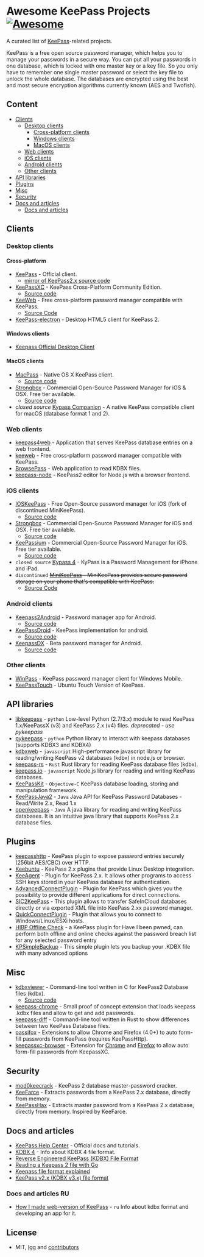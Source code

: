 # Awesome KeePass Projects [![Awesome](https://cdn.rawgit.com/sindresorhus/awesome/d7305f38d29fed78fa85652e3a63e154dd8e8829/media/badge.svg)](https://github.com/sindresorhus/awesome)

A curated list of [KeePass](https://keepass.info/)-related projects.

KeePass is a free open source password manager, which helps you to manage your passwords in a secure way. You can put all your passwords in one database, which is locked with one master key or a key file. So you only have to remember one single master password or select the key file to unlock the whole database. The databases are encrypted using the best and most secure encryption algorithms currently known (AES and Twofish).

## Content

* [Clients](#clients)
    * [Desktop clients](#desktop-clients)
        * [Cross-platform clients](#сross-platform)
        * [Windows clients](#windows-clients)
        * [MacOS clients](#macos-clients)
    * [Web clients](#web-clients)
    * [iOS clients](#ios-clients)
    * [Android clients](#android-clients)
    * [Other clients](#other-clients)
* [API libraries](#api-libraries)
* [Plugins](#plugins)
* [Misc](#misc)
* [Security](#security)
* [Docs and articles](#docs-and-articles)
    * [Docs and articles](#docs-and-articles-ru)

## Clients

### Desktop clients

#### Cross-platform

* [KeePass](https://sourceforge.net/projects/keepass/) - Official client.
    * [mirror of KeePass2.x source code](https://github.com/dlech/KeePass2.x)
* [KeePassXC](https://keepassxc.org/) - KeePass Cross-Platform Community Edition.
    * [Source code](https://github.com/keepassxreboot/keepassxc)
* [KeeWeb](https://keeweb.info/) - Free cross-platform password manager compatible with KeePass.
    * [Source Code](https://github.com/keeweb/keeweb)
* [KeePass-electron](https://github.com/IlyaPomaskin/KeePass-electron) - Desktop HTML5 client for KeePass 2.

#### Windows clients

* [Keepass Official Desktop Client](https://keepass.info/download.html)


#### MacOS clients

* [MacPass](https://mstarke.github.io/MacPass/) - Native OS X KeePass client.
    * [Source code](https://github.com/mstarke/MacPass)
* [Strongbox](https://strongboxsafe.com/) - Commercial Open-Source Password Manager for iOS & OSX. Free tier available.
    * [Source code](https://github.com/strongbox-password-safe/Strongbox)
* *closed source* [Kypass Companion](http://www.kyuran.be/software/kypass4mac/) - A native KeePass compatible client for macOS (database format 1 and 2).

### Web clients

* [keepass4web](https://github.com/lixmal/keepass4web/) - Application that serves KeePass database entries on a web frontend.
* [keeweb](https://github.com/keeweb/keeweb) - Free cross-platform password manager compatible with KeePass.
* [BrowsePass](https://bitbucket.org/namn/browsepass/overview) - Web application to read KDBX files.
* [keepass-node](https://github.com/gesellix/keepass-node) - KeePass2 editor for Node.js with a browser frontend.

### iOS clients

* [IOSKeePass](https://apps.apple.com/us/app/ioskeepass/id1516678863) - Free Open-Source password manager for iOS (fork of discontinued MiniKeePass).
    * [Source code](https://github.com/FrankHausmann/IOSKeePass)
* [Strongbox](https://strongboxsafe.com/) - Commercial Open-Source Password Manager for iOS and OSX. Free tier available.
    * [Source code](https://github.com/strongbox-password-safe/Strongbox)
* [KeePassium](https://keepassium.com/) - Commercial Open-Source Password Manager for iOS. Free tier available.
    * [Source code](https://github.com/keepassium/KeePassium)
* `closed source` [Kypass 4](http://www.kyuran.be/software/kypass/) - KyPass is a Password Management for iPhone and iPad.
* `discontinued` ~~[MiniKeePass](https://itunes.apple.com/us/app/minikeepass-secure-password/id451661808) - MiniKeePass provides secure password storage on your phone that's compatible with KeePass.~~
    * [Source Code](https://github.com/MiniKeePass/MiniKeePass)


### Android clients

* [Keepass2Android](https://play.google.com/store/apps/details?id=keepass2android.keepass2android) - Password manager app for Android.
    * [Source code](https://github.com/PhilippC/keepass2android)
* [KeePassDroid](https://play.google.com/store/apps/details?id=com.android.keepass) - KeePass implementation for android.
    * [Source code](https://github.com/bpellin/keepassdroid)
* [KeepassDX](https://play.google.com/store/apps/details?id=com.kunzisoft.keepass.free) - Beta password manager for Android.
    * [Source code](https://github.com/Kunzisoft/KeePassDX)

### Other clients

* [WinPass](https://github.com/gkardava/WinPass) - KeePass password manager client for Windows Mobile.
* [KeePassTouch](https://github.com/DannyGB/KeePassTouch) - Ubuntu Touch Version of KeePass.

## API libraries

* [libkeepass](https://github.com/libkeepass/libkeepass) - `python` Low-level Python (2.7/3.x) module to read KeePass 1.x/KeePassX (v3) and KeePass 2.x (v4) files. *deprecated - use pykeepass*
* [pykeepass](https://github.com/libkeepass/pykeepass) - `python` Python library to interact with keepass databases (supports KDBX3 and KDBX4) 
* [kdbxweb](https://github.com/keeweb/kdbxweb) - `javascript` High-performance javascript library for reading/writing KeePass v2 databases (kdbx) in node.js or browser.
* [keepass-rs](https://github.com/sseemayer/keepass-rs) - `Rust` Rust library for reading KeePass database files (kdbx).
* [keepass.io](https://github.com/snapserv/keepass.io) - `javascript` Node.js library for reading and writing KeePass databases.
* [KeePassKit](https://github.com/MacPass/KeePassKit) - `Objective-C` KeePass database loading, storing and manipulation framework.
* [KeePassJava2](https://github.com/jorabin/KeePassJava2) - `Java` Java API for KeePass Password Databases - Read/Write 2.x, Read 1.x
* [openkeepass](https://github.com/cternes/openkeepass) - `Java` A java library for reading and writing KeePass databases. It is an intuitive java library that supports KeePass 2.x database files.

## Plugins

* [keepasshttp](https://github.com/pfn/keepasshttp/) - KeePass plugin to expose password entries securely (256bit AES/CBC) over HTTP.
* [Keebuntu](https://github.com/dlech/Keebuntu) - KeePass 2.x plugins that provide Linux Desktop integration.
* [KeeAgent](https://github.com/dlech/KeeAgent) - Plugin for KeePass 2.x. It allows other programs to access SSH keys stored in your KeePass database for authentication.
* [AdvancedConnectPlugin](https://github.com/aalbng/AdvancedConnectPlugin) - Plugin for KeePass which gives you the possibility to provide different applications for direct connections.
* [SIC2KeePass](https://github.com/Alezy80/SIC2KeePass) - This plugin allows to transfer SafeInCloud databases directly or via exported XML file into KeePass 2.xx password manager.
* [QuickConnectPlugin](https://github.com/cristianst85/QuickConnectPlugin) - Plugin that allows you to connect to Windows/Linux/ESXi hosts.
* [HIBP Offline Check](https://github.com/mihaifm/HIBPOfflineCheck) - a KeePass plugin for Have I been pwned, can perform both offline and online checks against the password breach list for any selected password entry
* [KPSimpleBackup](https://github.com/marvinweber/KPSimpleBackup) - This simple plugin lets you backup your .KDBX file with many advanced options

## Misc

* [kdbxviewer](http://max-weller.github.io/kdbx-viewer/) - Command-line tool written in C for KeePass2 Database files (kdbx).
    * [Source code](https://github.com/max-weller/kdbxviewer)
* [keepass-chrome](https://github.com/btd/keepass-chrome) - Small proof of concept extension that loads keepass .kdbx files and allow to get and add passwords.
* [keepass-diff](https://github.com/Narigo/keepass-diff) - Command-line tool written in Rust to show differences between two KeePass Database files.
* [passifox](https://github.com/pfn/passifox) - Extensions to allow Chrome and Firefox (4.0+) to auto form-fill passwords from KeePass (requires KeePassHttp).
* [keepassxc-browser](https://github.com/keepassxreboot/keepassxc-browser) - Extension for [Chrome](https://chrome.google.com/webstore/detail/keepassxc-browser/oboonakemofpalcgghocfoadofidjkkk) and [Firefox](https://addons.mozilla.org/es/firefox/addon/keepassxc-browser/) to allow auto form-fill passwords from KeepassXC.

## Security

* [mod0keecrack](https://github.com/devio/mod0keecrack) - KeePass 2 database master-password cracker.
* [KeeFarce](https://github.com/denandz/KeeFarce) - Extracts passwords from a KeePass 2.x database, directly from memory.
* [KeePassHax](https://github.com/HoLLy-HaCKeR/KeePassHax) - Extracts master password from a KeePass 2.x database, directly from memory. Inspired by KeeFarce.

## Docs and articles

* [KeePass Help Center](https://keepass.info/help/base/index.html) - Official docs and tutorials.
* [KDBX 4](https://keepass.info/help/kb/kdbx_4.html) - Info about KDBX 4 file format.
* [Reverse Engineered KeePass (KDBX) File Format](https://max-weller.github.io/kdbx-viewer/kdbx_format.html)
* [Reading a Keepass 2 file with Go](https://www.sysorchestra.com/2015/06/20/reading-a-keepass-file-from-go/)
* [Keepass file format explained](https://gist.github.com/lgg/e6ccc6e212d18dd2ecd8a8c116fb1e45)
* [KeePass v2.x (KDBX v3.x) file format](https://gist.github.com/msmuenchen/9318327)

### Docs and articles RU

* [How I made web-version of KeePass](https://habrahabr.ru/post/269895/) - `ru` Info about kdbx format and developing an app for it.

## License

* MIT, [lgg](https://github.com/lgg) and [contributors](https://github.com/lgg/awesome-keepass/graphs/contributors)   
